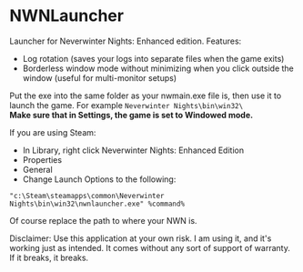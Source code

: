 # NWNLauncher

Launcher for Neverwinter Nights: Enhanced edition.
Features:
- Log rotation (saves your logs into separate files when the game exits)
- Borderless window mode without minimizing when you click outside the window (useful for multi-monitor setups)

Put the exe into the same folder as your nwmain.exe file is, then use it to launch the game. For example ```Neverwinter Nights\bin\win32\ ```  
**Make sure that in Settings, the game is set to Windowed mode.**

If you are using Steam:
- In Library, right click Neverwinter Nights: Enhanced Edition
- Properties
- General
- Change Launch Options to the following:

```"c:\Steam\steamapps\common\Neverwinter Nights\bin\win32\nwnlauncher.exe" %command%```

Of course replace the path to where your NWN is.

Disclaimer: Use this application at your own risk. I am using it, and it's working just as intended. It comes without any sort of support of warranty. If it breaks, it breaks.
